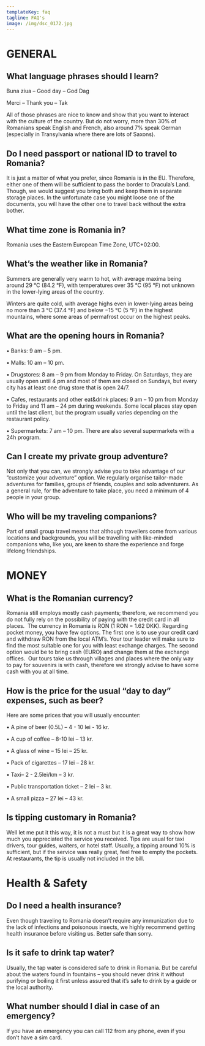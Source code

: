 ```yaml
---
templateKey: faq
tagline: FAQ's
image: /img/dsc_0172.jpg
---
```

# GENERAL

## What language phrases should I learn? 

Buna ziua – Good day – God Dag

Merci – Thank you – Tak

All of those phrases are nice to know and show that you want to interact with the culture of the country. But do not worry, more than 30% of Romanians speak English and French, also around 7% speak German (especially in Transylvania where there are lots of Saxons).

## Do I need passport or national ID to travel to Romania?

It is just a matter of what you prefer, since Romania is in the EU. Therefore, either one of them will be sufficient to pass the border to Dracula’s Land. Though, we would suggest you bring both and keep them in separate storage places. In the unfortunate case you might loose one of the documents, you will have the other one to travel back without the extra bother.

## What time zone is Romania in?

Romania uses the Eastern European Time Zone, UTC+02:00.

## What’s the weather like in Romania?

Summers are generally very warm to hot, with average maxima being around 29 °C (84.2 °F), with temperatures over 35 °C (95 °F) not unknown in the lower-lying areas of the country. 

Winters are quite cold, with average highs even in lower-lying areas being no more than 3 °C (37.4 °F) and below −15 °C (5 °F) in the highest mountains, where some areas of permafrost occur on the highest peaks.

## What are the opening hours in Romania?

• Banks: 9 am – 5 pm.

• Malls: 10 am – 10 pm.

• Drugstores: 8 am – 9 pm from Monday to Friday. On Saturdays, they are usually open until 4 pm and most of them are closed on Sundays, but every city has at least one drug store that is open 24/7.

• Cafes, restaurants and other eat&drink places: 9 am – 10 pm from Monday to Friday and 11 am – 24 pm during weekends. Some local places stay open until the last client, but the program usually varies depending on the restaurant policy.

• Supermarkets: 7 am – 10 pm. There are also several supermarkets with a 24h program.

## Can I create my private group adventure?

Not only that you can, we strongly advise you to take advantage of our “customize your adventure” option. We regularly organise tailor-made adventures for families, groups of friends, couples and solo adventurers. As a general rule, for the adventure to take place, you need a minimum of 4 people in your group. 

## Who will be my traveling companions?

Part of small group travel means that although travellers come from various locations and backgrounds, you will be travelling with like-minded companions who, like you, are keen to share the experience and forge lifelong friendships.

##

##
# MONEY

## What is the Romanian currency?

Romania still employs mostly cash payments; therefore, we recommend you do not fully rely on the possibility of paying with the credit card in all places.  The currency in Romania is RON (1 RON = 1.62 DKK). Regarding pocket money, you have few options. The first one is to use your credit card and withdraw RON from the local ATM’s. Your tour leader will make sure to find the most suitable one for you with least exchange charges. The second option would be to bring cash (EURO) and change them at the exchange offices.  Our tours take us through villages and places where the only way to pay for souvenirs is with cash, therefore we strongly advise to have some cash with you at all time.

## How is the price for the usual “day to day” expenses, such as beer?

Here are some prices that you will usually encounter:

• A pine of beer (0.5L) – 4 - 10 lei - 16 kr.

• A cup of coffee – 8-10 lei – 13 kr.

• A glass of wine – 15 lei – 25 kr.

• Pack of cigarettes – 17 lei – 28 kr.

• Taxi– 2 - 2.5lei/km – 3 kr.

• Public transportation ticket – 2 lei – 3 kr.

• A small pizza – 27 lei – 43 kr.

## Is tipping customary in Romania?

Well let me put it this way, it is not a must but it is a great way to show how much you appreciated the service you received. Tips are usual for taxi drivers, tour guides, waiters, or hotel staff. Usually, a tipping around 10% is sufficient, but if the service was really great, feel free to empty the pockets. At restaurants, the tip is usually not included in the bill.



# Health & Safety

## Do I need a health insurance?

Even though traveling to Romania doesn’t require any immunization due to the lack of infections and poisonous insects, we highly recommend getting health insurance before visiting us. Better safe than sorry.

## Is it safe to drink tap water?

Usually, the tap water is considered safe to drink in Romania. But be careful about the waters found in fountains – you should never drink it without purifying or boiling it first unless assured that it’s safe to drink by a guide or the local authority.

## What number should I dial in case of an emergency?

If you have an emergency you can call 112 from any phone, even if you don’t have a sim card.
